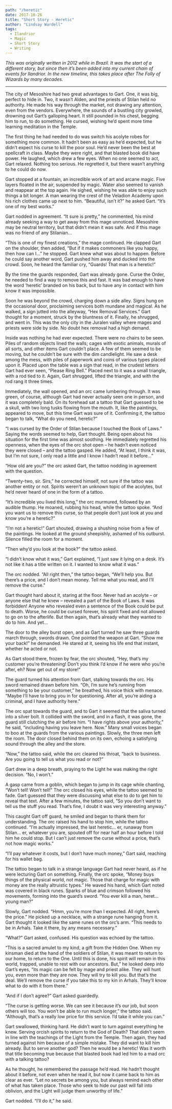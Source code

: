 ```yaml
---
path: "/heretic"
date: 2017-10-26
title: "Short Story - Heretic"
author: "Lindsay Wardell"
tags:
  - Ilandrior
  - Magic
  - Short Story
  - Writing
---
```

_This was originally written in 2012 while in Brazil. It was the start of a different story, but since then it’s been added into my current chain of events for Ilandrior. In the new timeline, this takes place after The Folly of Wizards by many decades._

* * *

The city of Mesoshire had two great advantages to Gart. One, it was big, perfect to hide in. Two, it wasn’t Alden, and the priests of Stilan held no authority. He made his way through the market, not drawing any attention, even from the vendors. Everywhere, the sounds of a bustling city growled, drowning out Gart’s galloping heart. It still pounded in his chest, begging him to run, to do something. He cursed, wishing he’d spent more time learning meditation in the Temple.

The first thing he had needed to do was switch his acolyte robes for something more common. It hadn’t been as easy as he’d expected, but he didn’t expect his curse to kill the poor soul. He’d never been the best at spellcraft in class. Maybe they were right, and that blasted book did have power. He laughed, which drew a few eyes. When no one seemed to act, Gart relaxed. Nothing too serious. He regretted it, but there wasn’t anything to he could do now.

Gart stopped at a fountain, an incredible work of art and arcane magic. Five layers floated in the air, suspended by magic. Water also seemed to vanish and reappear at the top again. He sighed, wishing he was able to enjoy such things a bit longer. A man wearing the crest of the Veladion Academy upon his rich clothes came up next to him. “Beautiful, isn’t it?” he asked Gart. “It’s one of my best works.”

Gart nodded in agreement. “It sure is pretty,” he commented, his mind already seeking a way to get away from this mage unnoticed. Mesoshire may be neutral territory, but that didn’t mean it was safe. And if this mage was no friend of any Stilanian…

“This is one of my finest creations,” the mage continued. He clapped Gart on the shoulder, then added, “But if it makes commoners like you happy, then how can I…” he stopped. Gart knew what was about to happen. Before he could say another word, Gart pushed him away and ducked into the crowd. Soon, he heard the familiar cry, “Guards! That man is a heretic!”

By the time the guards responded, Gart was already gone. Curse the Order, he needed to find a way to remove this and fast. It was bad enough to have the word ‘heretic’ branded on his back, but to have any in contact with him know it was impossible.

Soon he was beyond the crowd, charging down a side alley. Signs hung on the occasional door, proclaiming services both mundane and magical. As he walked, a sign jutted into the alleyway, “Hex Removal Services.” Gart thought for a moment, struck by the bluntness of it. Finally, he shrugged, and went in. This was the only city in the Juralen valley where mages and priests were side by side. No doubt hex removal had a high demand.

Inside was nothing he had ever expected. There were no chairs to be seen. Piles of random objects lined the walls; cages with exotic animals, murals of all sorts, and other items Gart couldn’t place. A few of them seemed to be moving, but he couldn’t be sure with the dim candlelight. He saw a desk among the mess, with piles of paperwork and coins of various types placed upon it. Placed upon the table was a sign that read, in the crudest letters Gart had ever seen, “Please Ring Bell.” Placed next to it was a small triangle, with a rod tied to it. Again, Gart shrugged, lifted the triangle, and with the rod rang it three times.

Immediately, the wall opened, and an orc came lumbering through. It was green, of course, although Gart had never actually seen one in person, and it was completely bald. On its forehead sat a tattoo that Gart guessed to be a skull, with two long tusks flowing from the mouth. It, like the paintings, appeared to move, but this time Gart was sure of it. Confirming it, the tattoo began to talk, “What do you need, heretic?”

“I was cursed by the Order of Stilan because I touched the Book of Laws.” Saying the words seemed to help, Gart thought. Being open about his situation for the first time was almost soothing. He immediately regretted his openness, when the eyes of the orc shot open – he hadn’t even noticed they were closed – and the tattoo gasped. He added, “At least, I think it was, but I’m not sure, I only read a little and I know I hadn’t read it before…”

“How old are you?” the orc asked Gart, the tattoo nodding in agreement with the question.

“Twenty-two, sir. Sirs,” he corrected himself, not sure if the tattoo was another entity or not. Spirits weren’t an unknown topic of the acolytes, but he’d never heard of one in the form of a tattoo.

“It’s incredible you lived this long,” the orc murmured, followed by an audible thump. He moaned, rubbing his head, while the tattoo spoke. “And you want us to remove this curse, so that people don’t just look at you and know you’re a heretic?”

“I’m not a heretic!” Gart shouted, drawing a shushing noise from a few of the paintings. He looked at the ground sheepishly, ashamed of his outburst. Silence filled the room for a moment.

“Then why’d you look at the book?” the tattoo asked.

“I didn’t know what it was,” Gart explained, “I just saw it lying on a desk. It’s not like it has a title written on it. I wanted to know what it was.”

The orc nodded. “All right then,” the tattoo began, “We’ll help you. But there’s a price, and I don’t mean money. Tell me what you read, and I’ll remove the curse.”

Gart thought hard about it, staring at the floor. Never had an acolyte – or anyone else that he knew – revealed a part of the Book of Laws. It was forbidden! Anyone who revealed even a sentence of the Book could be put to death. Worse, he could be cursed forever, his spirit fixed and not allowed to go on to the afterlife. But then again, that’s already what they wanted to do to him. And yet…

The door to the alley burst open, and as Gart turned he saw three guards march through, swords drawn. One pointed the weapon at Gart. “Show me your back!” he demanded. He stared at it, seeing his life end that instant, whether he acted or not.

As Gart stood there, frozen by fear, the orc shouted, “Hey, that’s my customer you’re threatening! Don’t you think I’d know if he were who you’re after, eh? Now get out of my store!”

The guard turned his attention from Gart, stalking towards the orc. His sword remained drawn before him. “Oh, I’m sure he’s running from something to be your customer,” he breathed, his voice thick with menace. “Maybe I’ll have to bring you in for questioning. After all, you’re aiding a criminal, and I have authority here.”

The orc spat towards the guard, and to Gart it seemed that the saliva turned into a silver bolt. It collided with the sword, and in a flash, it was gone, the guard still clutching the air before him. “I have rights above your authority,” he said, “including having you leave here. Now.” Many small voices began to boo at the guards from the various paintings. Slowly, the three men left the room. The door closed behind them on its own, echoing a satisfying sound through the alley and the store.

“Now,” the tattoo said, while the orc cleared his throat, “back to business. Are you going to tell us what you read or not?”

Gart drew in a deep breath, praying to the Light he was making the right decision. “No, I won’t.”

A gasp came from a goblin, which began to jump in its cage while chanting, “Won’t tell! Won’t tell!” The orc closed his eyes, while the tattoo seemed to fade. Gart guessed that they were discussing what else to do to get him to reveal that text. After a few minutes, the tattoo said, “So you don’t want to tell us the stuff you read. That’s fine, I doubt it was very interesting anyway.”

This caught Gart off guard, he smiled and began to thank them for understanding. The orc raised his hand to stop him, while the tattoo continued. “I’m actually impressed, the last heretic… er, runaway from Stilan… er, whatever you are, spouted off for near half an hour before I told him he could stop. But I can’t just remove the curse without a price, that’s not how magic works.”

“I’ll pay whatever it costs, but I don’t have much money,” Gart said, reaching for his wallet bag.

The tattoo began to talk in a strange language Gart had never heard, as if he were lecturing Gart on something. Finally, the orc spoke, “Money buys things of the physical world, not magic. Those that charge for magic with money are the really altruistic types.” He waved his hand, which Gart noted was covered in black runes. Sparks of blue and crimson followed his movements, forming into the guard’s sword. “You ever kill a man, heret… young man?”

Slowly, Gart nodded. “Hmm, you’re more than I expected. All right, here’s the price.” He picked up a necklace, with a strange rune hanging from it. Gart thought it looked like the same runes on the orc’s arm. “This needs to be in Arhals. Take it there, by any means necessary.”

“What?” Gart asked, confused. His question was echoed by the tattoo.

“This is a sacred amulet to my kind, a gift from the Hidden One. When my kinsman died at the hand of the soldiers of Stilan, it was meant to return to our home, to return to the One. Until this is done, his spirit will remain in this world, trapped, unable to rest with our ancestors. But,” he looked deep into Gart’s eyes, “its magic can be felt by mage and priest alike. They will hunt you, even more than they are now. They will try to kill you. But that’s the deal. We’ll remove the curse if you take this to my kin in Arhals. They’ll know what to do with it from there.”

“And if I don’t agree?” Gart asked guardedly.

“The curse is getting worse. We can see it because it’s our job, but soon others will too. You won’t be able to run much longer,” the tattoo said. “Although, that’s a really low price for this service. I’d take it while you can.”

Gart swallowed, thinking hard. He didn’t want to turn against everything he knew. Serving orcish spirits to return to the God of Death? That didn’t seem in line with the teachings of the Light from the Temple. Then again, they had turned against him because of a simple mistake. They did want to kill him already. But to serve another god? Then he would be a heretic! Was it worth that title becoming true because that blasted book had led him to a mad orc with a talking tattoo?

As he thought, he remembered the passage he’d read. He hadn’t thought about it before, not even when he read it, but now it came back to him as clear as ever. “Let no secrets be among you, but always remind each other of what has taken place. Those who seek to hide our past will fall into oblivion, and the Light will judge them unworthy of life.”

Gart nodded. “I’ll do it,” he said.